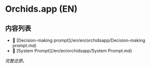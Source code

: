# Orchids.app (EN)

## 内容列表

- 📄 [Decision-making prompt](/en/en/orchidsapp/Decision-making prompt.md)
- 📄 [System Prompt](/en/en/orchidsapp/System Prompt.md)


*完整还原。*